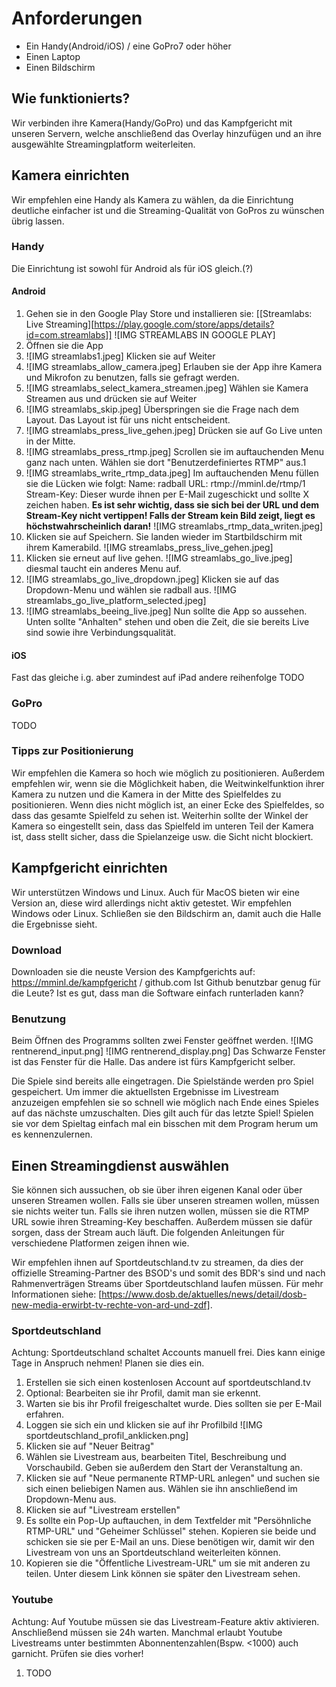 # Anforderungen
- Ein Handy(Android/iOS) / eine GoPro7 oder höher
- Einen Laptop
- Einen Bildschirm
## Wie funktionierts?
Wir verbinden ihre Kamera(Handy/GoPro) und das Kampfgericht mit unseren Servern, welche anschließend das Overlay hinzufügen und an ihre ausgewählte Streamingplatform weiterleiten.
## Kamera einrichten
Wir empfehlen eine Handy als Kamera zu wählen, da die Einrichtung deutliche einfacher ist und die Streaming-Qualität von GoPros zu wünschen übrig lassen.
### Handy
Die Einrichtung ist sowohl für Android als für iOS gleich.(?)
#### Android
1. Gehen sie in den Google Play Store und installieren sie: [[Streamlabs: Live Streaming][https://play.google.com/store/apps/details?id=com.streamlabs]]
![IMG STREAMLABS IN GOOGLE PLAY]
2. Öffnen sie die App
3. ![IMG streamlabs1.jpeg] Klicken sie auf Weiter
4. ![IMG streamlabs_allow_camera.jpeg] Erlauben sie der App ihre Kamera und Mikrofon zu benutzen, falls sie gefragt werden.
5. ![IMG streamlabs_select_kamera_streamen.jpeg] Wählen sie Kamera Streamen aus und drücken sie auf Weiter
6. ![IMG streamlabs_skip.jpeg] Überspringen sie die Frage nach dem Layout. Das Layout ist für uns nicht entscheident.
7. ![IMG streamlabs_press_live_gehen.jpeg] Drücken sie auf Go Live unten in der Mitte.
8. ![IMG streamlabs_press_rtmp.jpeg] Scrollen sie im auftauchenden Menu ganz nach unten. Wählen sie dort "Benutzerdefiniertes RTMP" aus.1
9. ![IMG streamlabs_write_rtmp_data.jpeg] Im auftauchenden Menu füllen sie die Lücken wie folgt:
Name: radball
URL: rtmp://mminl.de/rtmp/1
Stream-Key: Dieser wurde ihnen per E-Mail zugeschickt und sollte X zeichen haben.
**Es ist sehr wichtig, dass sie sich bei der URL und dem Stream-Key nicht vertippen! Falls der Stream kein Bild zeigt, liegt es höchstwahrscheinlich daran!**
![IMG streamlabs_rtmp_data_writen.jpeg]
10. Klicken sie auf Speichern. Sie landen wieder im Startbildschirm mit ihrem Kamerabild.
![IMG streamlabs_press_live_gehen.jpeg]
11. Klicken sie erneut auf live gehen. ![IMG streamlabs_go_live.jpeg] diesmal taucht ein anderes Menu auf.
12. ![IMG streamlabs_go_live_dropdown.jpeg] Klicken sie auf das Dropdown-Menu und wählen sie radball aus. ![IMG streamlabs_go_live_platform_selected.jpeg]
13. ![IMG streamlabs_beeing_live.jpeg] Nun sollte die App so aussehen. Unten sollte "Anhalten" stehen und oben die Zeit, die sie bereits Live sind sowie ihre Verbindungsqualität.
#### iOS
Fast das gleiche i.g. aber zumindest auf iPad andere reihenfolge
TODO
### GoPro
TODO
### Tipps zur Positionierung
Wir empfehlen die Kamera so hoch wie möglich zu positionieren. Außerdem empfehlen wir, wenn sie die Möglichkeit haben, die Weitwinkelfunktion ihrer Kamera zu nutzen und die Kamera in der Mitte des Spielfeldes zu positionieren. Wenn dies nicht möglich ist, an einer Ecke des Spielfeldes, so dass das gesamte Spielfeld zu sehen ist. Weiterhin sollte der Winkel der Kamera so eingestellt sein, dass das Spielfeld im unteren Teil der Kamera ist, dass stellt sicher, dass die Spielanzeige usw. die Sicht nicht blockiert. 
## Kampfgericht einrichten
Wir unterstützen Windows und Linux. Auch für MacOS bieten wir eine Version an, diese wird allerdings nicht aktiv getestet. Wir empfehlen Windows oder Linux.
Schließen sie den Bildschirm an, damit auch die Halle die Ergebnisse sieht.
### Download
Downloaden sie die neuste Version des Kampfgerichts auf: https://mminl.de/kampfgericht / github.com
Ist Github benutzbar genug für die Leute? Ist es gut, dass man die Software einfach runterladen kann?
### Benutzung
Beim Öffnen des Programms sollten zwei Fenster geöffnet werden. ![IMG rentnerend_input.png] ![IMG rentnerend_display.png] Das Schwarze Fenster ist das Fenster für die Halle. Das andere ist fürs Kampfgericht selber.

Die Spiele sind bereits alle eingetragen. Die Spielstände werden pro Spiel gespeichert. Um immer die aktuellsten Ergebnisse im Livestream anzuzeigen empfehlen sie so schnell wie möglich nach Ende eines Spieles auf das nächste umzuschalten. Dies gilt auch für das letzte Spiel! Spielen sie vor dem Spieltag einfach mal ein bisschen mit dem Program herum um es kennenzulernen.
## Einen Streamingdienst auswählen
Sie können sich aussuchen, ob sie über ihren eigenen Kanal oder über unseren Streamen wollen. Falls sie über unseren streamen wollen, müssen sie nichts weiter tun. Falls sie ihren nutzen wollen, müssen sie die RTMP URL sowie ihren Streaming-Key beschaffen. Außerdem müssen sie dafür sorgen, dass der Stream auch läuft. Die folgenden Anleitungen für verschiedene Platformen zeigen ihnen wie.

Wir empfehlen ihnen auf Sportdeutschland.tv zu streamen, da dies der offizielle Streaming-Partner des BSOD's und somit des BDR's sind und nach Rahmenverträgen Streams über Sportdeutschland laufen müssen. Für mehr Informationen siehe: [https://www.dosb.de/aktuelles/news/detail/dosb-new-media-erwirbt-tv-rechte-von-ard-und-zdf].
### Sportdeutschland
Achtung: Sportdeutschland schaltet Accounts manuell frei. Dies kann einige Tage in Anspruch nehmen! Planen sie dies ein.
1. Erstellen sie sich einen kostenlosen Account auf sportdeutschland.tv
2. Optional: Bearbeiten sie ihr Profil, damit man sie erkennt.
3. Warten sie bis ihr Profil freigeschaltet wurde. Dies sollten sie per E-Mail erfahren.
4. Loggen sie sich ein und klicken sie auf ihr Profilbild ![IMG sportdeutschland_profil_anklicken.png]
5. Klicken sie auf "Neuer Beitrag"
6. Wählen sie Livestream aus, bearbeiten Titel, Beschreibung und Vorschaubild. Geben sie außerdem den Start der Veranstaltung an.
7. Klicken sie auf "Neue permanente RTMP-URL anlegen" und suchen sie sich einen beliebigen Namen aus. Wählen sie ihn anschließend im Dropdown-Menu aus.
8. Klicken sie auf "Livestream erstellen"
9. Es sollte ein Pop-Up auftauchen, in dem Textfelder mit "Persöhnliche RTMP-URL" und "Geheimer Schlüssel" stehen. Kopieren sie beide und schicken sie sie per E-Mail an uns. Diese benötigen wir, damit wir den Livestream von uns an Sportdeutschland weiterleiten können.
10. Kopieren sie die "Öffentliche Livestream-URL" um sie mit anderen zu teilen. Unter diesem Link können sie später den Livestream sehen.
### Youtube
Achtung: Auf Youtube müssen sie das Livestream-Feature aktiv aktivieren. Anschließend müssen sie 24h warten. Manchmal erlaubt Youtube Livestreams unter bestimmten Abonnentenzahlen(Bspw. <1000) auch garnicht. Prüfen sie dies vorher!
1. TODO
